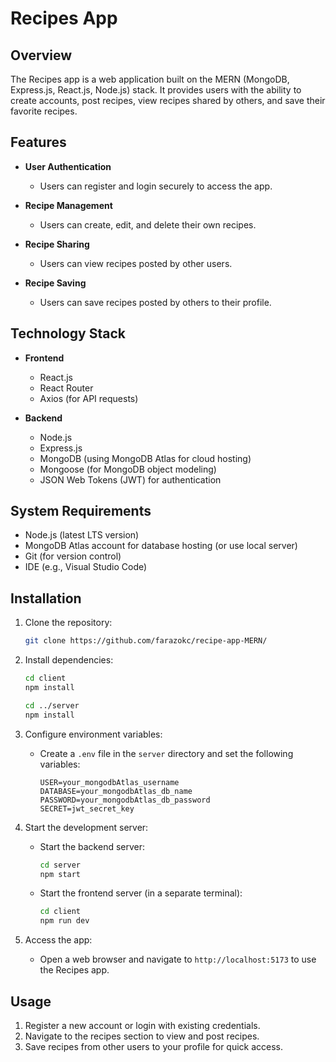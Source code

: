 # Recipes App

## Overview

The Recipes app is a web application built on the MERN (MongoDB, Express.js, React.js, Node.js) stack. It provides users with the ability to create accounts, post recipes, view recipes shared by others, and save their favorite recipes.

## Features

- **User Authentication**
  - Users can register and login securely to access the app.
  
- **Recipe Management**
  - Users can create, edit, and delete their own recipes.
  
- **Recipe Sharing**
  - Users can view recipes posted by other users.
  
- **Recipe Saving**
  - Users can save recipes posted by others to their profile.
  
## Technology Stack

- **Frontend**
  - React.js
  - React Router
  - Axios (for API requests)
  
- **Backend**
  - Node.js
  - Express.js
  - MongoDB (using MongoDB Atlas for cloud hosting)
  - Mongoose (for MongoDB object modeling)
  - JSON Web Tokens (JWT) for authentication
  
## System Requirements

- Node.js (latest LTS version)
- MongoDB Atlas account for database hosting (or use local server)
- Git (for version control)
- IDE (e.g., Visual Studio Code) 

## Installation

1. Clone the repository:
   ```bash
   git clone https://github.com/farazokc/recipe-app-MERN/
   ```

2. Install dependencies:
   ```bash
   cd client
   npm install
   
   cd ../server
   npm install
   ```

3. Configure environment variables:
   - Create a `.env` file in the `server` directory and set the following variables:
     ```plaintext
     USER=your_mongodbAtlas_username
     DATABASE=your_mongodbAtlas_db_name
     PASSWORD=your_mongodbAtlas_db_password
     SECRET=jwt_secret_key
     ```

4. Start the development server:
   - Start the backend server:
     ```bash
     cd server
     npm start
     ```

   - Start the frontend server (in a separate terminal):
     ```bash
     cd client
     npm run dev
     ```

5. Access the app:
   - Open a web browser and navigate to `http://localhost:5173` to use the Recipes app.

## Usage

1. Register a new account or login with existing credentials.
2. Navigate to the recipes section to view and post recipes.
3. Save recipes from other users to your profile for quick access.
